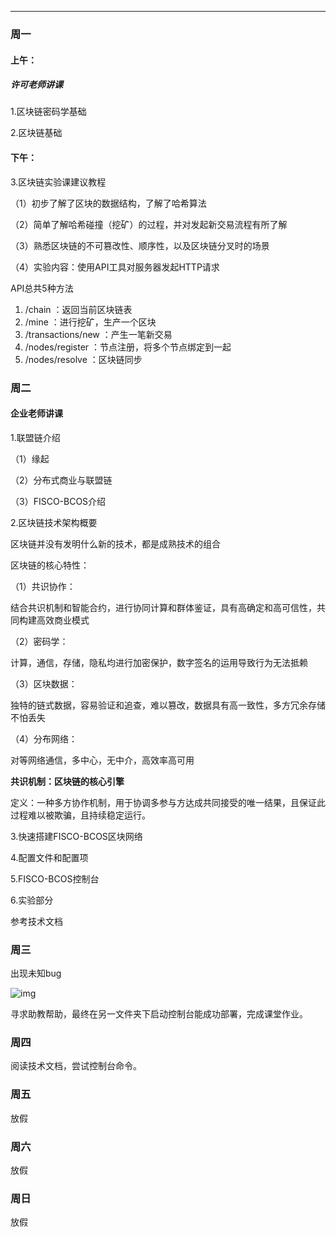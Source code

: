****

### **周一**

#### 上午：

##### 许可老师讲课

1.区块链密码学基础

2.区块链基础

#### 下午：

3.区块链实验课建议教程

（1）初步了解了区块的数据结构，了解了哈希算法

（2）简单了解哈希碰撞（挖矿）的过程，并对发起新交易流程有所了解

（3）熟悉区块链的不可篡改性、顺序性，以及区块链分叉时的场景

（4）实验内容：使用API工具对服务器发起HTTP请求

API总共5种方法

1. /chain ：返回当前区块链表
2. /mine ：进⾏挖矿，⽣产⼀个区块
3. /transactions/new ：产⽣⼀笔新交易
4. /nodes/register ：节点注册，将多个节点绑定到⼀起
5. /nodes/resolve ：区块链同步



### 周二

#### 企业老师讲课

1.联盟链介绍

（1）缘起

（2）分布式商业与联盟链

（3）FISCO-BCOS介绍



2.区块链技术架构概要

区块链并没有发明什么新的技术，都是成熟技术的组合

区块链的核心特性：

（1）共识协作：

结合共识机制和智能合约，进行协同计算和群体鉴证，具有高确定和高可信性，共同构建高效商业模式

（2）密码学：

计算，通信，存储，隐私均进行加密保护，数字签名的运用导致行为无法抵赖

（3）区块数据：

 独特的链式数据，容易验证和追查，难以篡改，数据具有高一致性，多方冗余存储不怕丢失

（4）分布网络：

对等网络通信，多中心，无中介，高效率高可用

**共识机制：区块链的核心引擎**

定义：一种多方协作机制，用于协调多参与方达成共同接受的唯一结果，且保证此过程难以被欺骗，且持续稳定运行。



3.快速搭建FISCO-BCOS区块网络

4.配置文件和配置项

5.FISCO-BCOS控制台

6.实验部分

参考技术文档



### 周三

出现未知bug

![img](file:///C:\Users\黄子凯\AppData\Roaming\Tencent\Users\616384415\QQ\WinTemp\RichOle\U`}~YK0U8V`A1VHESC%@~_J.png)

寻求助教帮助，最终在另一文件夹下启动控制台能成功部署，完成课堂作业。



### 周四

阅读技术文档，尝试控制台命令。



### 周五

放假

### 周六

放假

### 周日

放假





